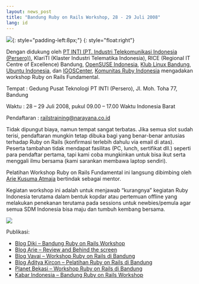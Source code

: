 ```yaml
---
layout: news_post
title: "Bandung Ruby on Rails Workshop, 28 - 29 Juli 2008"
lang: id
---
```


![](http://farm4.static.flickr.com/3042/2698474457_59da512fed_o.jpg){:
style="padding-left:8px;"}
{: style="float:right"}

Dengan didukung oleh [PT INTI (PT. Industri Telekomunikasi Indonesia
(Persero))][1], KlariTI (Klaster Industri Telematika Indonesia), RICE
(Regional IT Centre of Excellence) Bandung, [OpenSUSE Indonesia][2],
[Klub Linux Bandung][3], [Ubuntu Indonesia][4], dan [IGOSCenter][5],
[Komunitas Ruby Indonesia][6] mengadakan workshop Ruby on Rails
Fundamental.

Tempat : Gedung Pusat Teknologi PT INTI (Persero), Jl. Moh. Toha 77,
Bandung

Waktu : 28 – 29 Juli 2008, pukul 09.00 – 17.00 Waktu Indonesia Barat

Pendaftaran :
[railstraining@narayana.co.id](mailto:railstraining@narayana.co.id)

Tidak dipungut biaya, namun tempat sangat terbatas. Jika semua slot
sudah terisi, pendaftaran mungkin tetap dibuka bagi yang benar-benar
antusias terhadap Ruby on Rails (konfirmasi terlebih dahulu via email di
atas). Peserta tambahan tidak mendapat fasilitas (PC, lunch, sertifikat
dll.) seperti para pendaftar pertama, tapi kami coba mungkinkan untuk
bisa ikut serta menggali ilmu bersama (kami sarankan membawa laptop
sendiri).

Pelatihan Workshop Ruby on Rails Fundamental ini langsung dibimbing oleh
[Arie Kusuma Atmaja][7] bertindak sebagai mentor.

Kegiatan workshop ini adalah untuk menjawab “kurangnya” kegiatan Ruby
Indonesia terutama dalam bentuk kopdar atau pertemuan offline yang
melakukan penekanan terutama pada sessions untuk newbies/pemula agar
semua SDM Indonesia bisa maju dan tumbuh kembang bersama.

[![](http://farm4.static.flickr.com/3222/2768754697_293128f1b7_o.jpg)][8]

Publikasi:

* [Blog Diki – Bandung Ruby on Rails Workshop][9]
* [Blog Arie – Review and Behind the screen][10]
* [Blog Vavai – Workshop Ruby on Rails di Bandung][11]
* [Blog Aditya Kircon – Pelatihan Ruby on Rails di Bandung][12]
* [Planet Bekasi – Workshop Ruby on Rails di Bandung][13]
* [Kabar Indonesia – Bandung Ruby on Rails Workshop][14]



[1]: http://www.inti.co.id 
[2]: http://www.opensuse.or.id/ 
[3]: http://groups.google.com/group/klub-linux-bandung 
[4]: http://groups.google.com/group/id-ubuntu 
[5]: http://igoscenter.org/ 
[6]: http://www.ruby-lang.org/id 
[7]: http://www.linkedin.com/in/ariekeren 
[8]: http://flickr.com/photos/ariekusumaatmaja/2768754697/ 
[9]: http://chickenstrip.wordpress.com/2008/07/24/bandung-ruby-on-rails-workshop/ 
[10]: http://ariekusumaatmaja.wordpress.com/2008/07/25/bandung-ruby-on-rails-workshop-28-29-juli-2008-review-and-behind-the-screen/ 
[11]: http://vavai.com/blog/index.php?/archives/789-Workshop-Ruby-on-Rails-di-Bandung.html 
[12]: http://adityakircon.blogsome.com/2008/07/25/pelatihan-ruby-on-rails-di-bandung/ 
[13]: http://planet-bekasi.web.id/index.php?/archives/1587-Workshop-Ruby-on-Rails-di-Bandung.html 
[14]: http://www.kabarindonesia.com/berita.php?pil=11&amp;dn=20080729025651 
